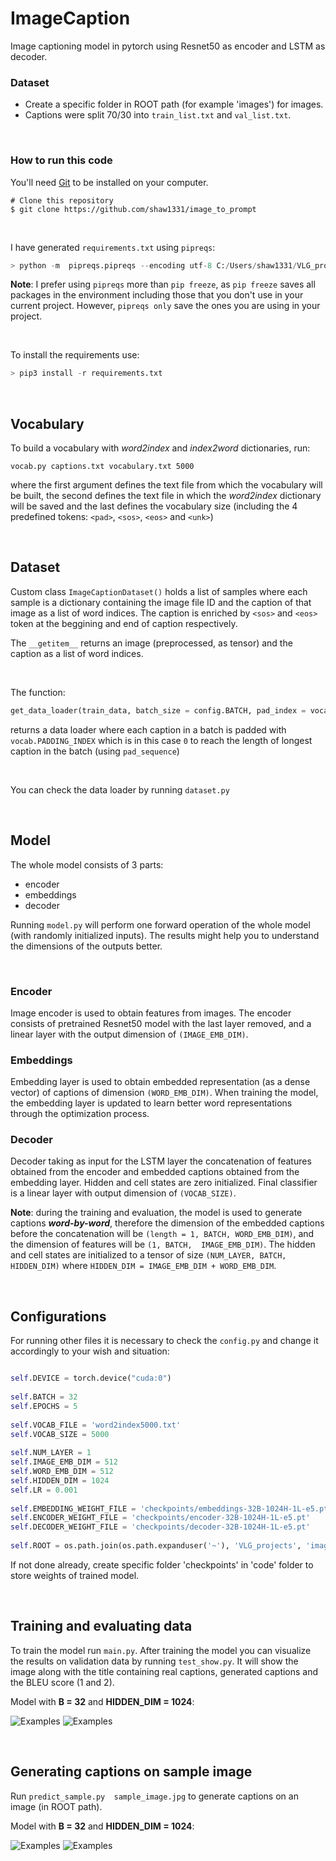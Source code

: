 # ImageCaption

Image captioning model in pytorch using Resnet50 as encoder and LSTM as decoder.


### Dataset
- Create a specific folder in ROOT path (for example 'images') for images.
- Captions were split 70/30 into ```train_list.txt``` and ```val_list.txt```.

<br>

### How to run this code

You'll need [Git](https://git-scm.com) to be installed on your computer.
```
# Clone this repository
$ git clone https://github.com/shaw1331/image_to_prompt
```

<br>

I have generated ```requirements.txt``` using ```pipreqs```:

```python
> python -m  pipreqs.pipreqs --encoding utf-8 C:/Users/shaw1331/VLG_projects/image_to_prompt/code/
```

**Note**: I prefer using ```pipreqs``` more than ```pip freeze```, as ```pip freeze``` saves all packages in the environment including those that you don't use in your current project. However, ```pipreqs only``` save the ones you are using in your project.

<br>

To install the requirements use:

```python
> pip3 install -r requirements.txt
```

<br>

## Vocabulary

To build a vocabulary with *word2index* and *index2word* dictionaries, run:
```
vocab.py captions.txt vocabulary.txt 5000
``` 

where the first argument defines the text file from which the vocabulary will be built, the second defines the text file in which the *word2index* dictionary will be saved and the last defines the vocabulary size (including the 4 predefined tokens: ```<pad>```, ```<sos>```, ```<eos>``` and ```<unk>```)

<br>

## Dataset

Custom class ```ImageCaptionDataset()``` holds a list of samples where each sample is a dictionary containing the image file ID and the caption of that image as a list of word indices. The caption is enriched by ```<sos>``` and ```<eos>``` token at the beggining and end of caption respectively. 

The ```__getitem__``` returns an image (preprocessed, as tensor) and the caption as a list of word indices.

<br>

The function:
```python
get_data_loader(train_data, batch_size = config.BATCH, pad_index = vocab.PADDING_INDEX)
``` 
returns a data loader where each caption in a batch is padded with ```vocab.PADDING_INDEX``` which is in this case ```0``` to reach the length of longest caption in the batch (using ```pad_sequence```)

<br>

You can check the data loader by running ```dataset.py```

<br>


## Model

The whole model consists of 3 parts:
- encoder
- embeddings
- decoder

Running ```model.py``` will perform one forward operation of the whole model (with randomly initialized inputs). The results might help you to understand the dimensions of the outputs better. 

<br>

### Encoder

Image encoder is used to obtain features from images. The encoder consists of pretrained Resnet50 model with the last layer removed, and a linear layer with the output dimension of 
```(IMAGE_EMB_DIM)```.

### Embeddings

Embedding layer is used to obtain embedded representation (as a dense vector) of captions of dimension ```(WORD_EMB_DIM)```.  When training the model, the embedding layer is updated to learn better word representations through the optimization process.


### Decoder

Decoder taking as input for the LSTM layer the concatenation of features obtained from the encoder and embedded captions obtained from the embedding layer. Hidden and cell states are zero initialized. Final classifier is a linear layer with output dimension of ```(VOCAB_SIZE)```.

**Note**: during the training and evaluation, the model is used to generate captions ***word-by-word***, therefore the dimension of the embedded captions before the concatenation will be ```(length = 1, BATCH, WORD_EMB_DIM)```, and the dimension of features will be ```(1, BATCH,  IMAGE_EMB_DIM)```. The hidden and cell states are initialized to a tensor of size ```(NUM_LAYER, BATCH, HIDDEN_DIM)``` where ```HIDDEN_DIM = IMAGE_EMB_DIM + WORD_EMB_DIM```.

<br>



## Configurations

For running other files it is necessary to check the ```config.py``` and change it accordingly to your wish and situation:

```python

self.DEVICE = torch.device("cuda:0")
        
self.BATCH = 32
self.EPOCHS = 5
        
self.VOCAB_FILE = 'word2index5000.txt'
self.VOCAB_SIZE = 5000
        
self.NUM_LAYER = 1
self.IMAGE_EMB_DIM = 512
self.WORD_EMB_DIM = 512
self.HIDDEN_DIM = 1024
self.LR = 0.001
        
self.EMBEDDING_WEIGHT_FILE = 'checkpoints/embeddings-32B-1024H-1L-e5.pt'
self.ENCODER_WEIGHT_FILE = 'checkpoints/encoder-32B-1024H-1L-e5.pt'
self.DECODER_WEIGHT_FILE = 'checkpoints/decoder-32B-1024H-1L-e5.pt'
        
self.ROOT = os.path.join(os.path.expanduser('~'), 'VLG_projects', 'image_to_prompt') 

``` 

If not done already, create specific folder 'checkpoints' in 'code' folder to store weights of trained model.

<br>

## Training and evaluating data

To train the model run ```main.py```.
After training the model you can visualize the results on validation data by running ```test_show.py```. It will show the image along with the title containing real captions, generated captions and the BLEU score (1 and 2).

Model with **B = 32** and **HIDDEN_DIM = 1024**:

![Examples](./predicted_examples/32B-1024H_1.png ) ![Examples](./predicted_examples/32B-1024H_2.png ) 



<br>

## Generating captions on sample image

Run ```predict_sample.py  sample_image.jpg``` to generate captions on an image (in ROOT path).

Model with **B = 32** and **HIDDEN_DIM = 1024**:

![Examples](./predicted_examples/32B-1024H_sample1.png ) ![Examples](./predicted_examples/32B-1024H_sample2.png ) 



